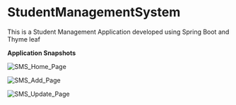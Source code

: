 # StudentManagementSystem
This is a Student Management Application developed using Spring Boot and Thyme leaf

**Application Snapshots**

![SMS_Home_Page](https://user-images.githubusercontent.com/29479534/155880527-18b81777-81cc-4371-8466-ffca3619b558.png)

![SMS_Add_Page](https://user-images.githubusercontent.com/29479534/155880538-ba31c830-d4b5-44a9-805e-44b3c2230936.png)

![SMS_Update_Page](https://user-images.githubusercontent.com/29479534/155880549-43f53307-0955-4fc1-97b2-36c96c00cf4a.png)
